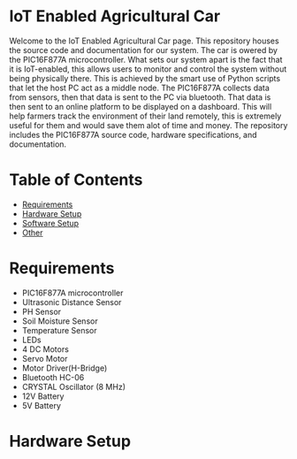 # IoT Enabled Agricultural Car
Welcome to the IoT Enabled Agricultural Car page. This repository houses the source code and documentation for our system. The car is owered by the PIC16F877A microcontroller. What sets our system apart is the fact that it is IoT-enabled, this allows users to monitor and control the system without being physically there. This is achieved by the smart use of Python scripts that let the host PC act as a middle node. The PIC16F877A collects data from sensors, then that data is sent to the PC via bluetooth. That data is then sent to an online platform to be displayed on a dashboard. This will help farmers track the environment of their land remotely, this is extremely useful for them and would save them alot of time and money. The repository includes the PIC16F877A source code, hardware specifications, and documentation. 


# Table of Contents
- <span style="color:blue">[Requirements](#requirements)</span>
- <span style="color:blue">[Hardware Setup](#hardware-setup)</span>
- <span style="color:blue">[Software Setup](#software-setup)</span>
- <span style="color:blue">[Other](#other)</span>

# Requirements
- PIC16F877A microcontroller
- Ultrasonic Distance Sensor
- PH Sensor
- Soil Moisture Sensor
- Temperature Sensor
- LEDs
- 4 DC Motors
- Servo Motor
- Motor Driver(H-Bridge)
- Bluetooth HC-06
- CRYSTAL Oscillator (8 MHz)
- 12V Battery
- 5V Battery

# Hardware Setup
